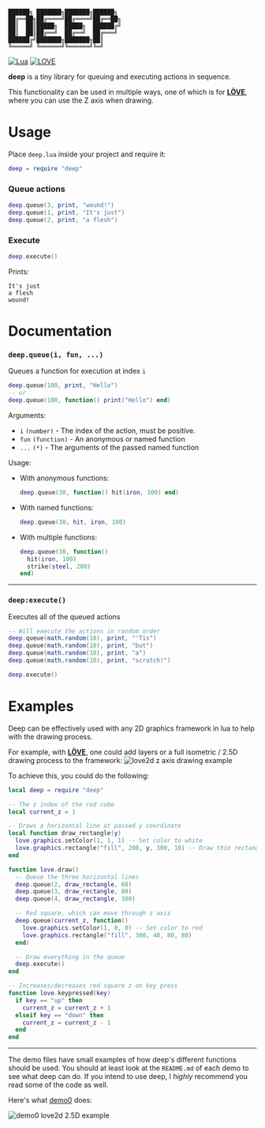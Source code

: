 ```
██████╗ ███████╗███████╗██████╗ 
██╔══██╗██╔════╝██╔════╝██╔══██╗
██║  ██║█████╗  █████╗  ██████╔╝
██║  ██║██╔══╝  ██╔══╝  ██╔═══╝ 
██████╔╝███████╗███████╗██║     
╚═════╝ ╚══════╝╚══════╝╚═╝     
```
[![Lua](https://img.shields.io/badge/Lua-5.0+-000080.svg)](https://lua.org)
[![LOVE](https://img.shields.io/badge/L%C3%96VE-11.0-EA316E.svg)](http://love2d.org/)

**deep** is a tiny library for queuing and executing actions in sequence. 

This functionality can be used in multiple ways, one of which is for [**LÖVE**](https://love2d.org),
where you can use the Z axis when drawing.

# Usage
Place `deep.lua` inside your project and require it:

```lua
deep = require "deep"
```

### Queue actions
```lua
deep.queue(3, print, "wound!")
deep.queue(1, print, "It's just")
deep.queue(2, print, "a flesh")
```

### Execute
```lua
deep.execute()
```
Prints:
```
It's just
a flesh
wound!
```

# Documentation

### `deep.queue(i, fun, ...)`
Queues a function for execution at index `i`

```lua
deep.queue(100, print, "Hello")
-- or
deep.queue(100, function() print("Hello") end)
```

Arguments:
* `i` `(number)` - The index of the action, must be positive.
* `fun` `(function)` - An anonymous or named function
* `...` `(*)` - The arguments of the passed named function

Usage:

* With anonymous functions: 
	```lua
	deep.queue(30, function() hit(iron, 100) end)
	```

* With named functions: 
	```lua
	deep.queue(30, hit, iron, 100)
	```

* With multiple functions:
	```lua
	deep.queue(30, function()
	  hit(iron, 100)
	  strike(steel, 200)
	end)
	```
---

### `deep:execute()`
Executes all of the queued actions

```lua
-- Will execute the actions in random order
deep.queue(math.random(10), print, "'Tis")
deep.queue(math.random(10), print, "but")
deep.queue(math.random(10), print, "a")
deep.queue(math.random(10), print, "scratch!")

deep.execute()
```

# Examples
Deep can be effectively used with any 2D graphics framework in lua to help with the drawing process.

For example, with [**LÖVE**](https://love2d.org), one could add layers or a full isometric / 2.5D 
drawing process to the framework:
![love2d z axis drawing example](https://i.imgur.com/yk2O1ao.gif)

To achieve this, you could do the following: 
```lua
local deep = require "deep"

-- The z index of the red cube
local current_z = 1

-- Draws a horizontal line at passed y coordinate
local function draw_rectangle(y)
  love.graphics.setColor(1, 1, 1) -- Set color to white
  love.graphics.rectangle("fill", 200, y, 300, 10) -- Draw thin rectangle
end

function love.draw()
  -- Queue the three horizontal lines
  deep.queue(2, draw_rectangle, 60)
  deep.queue(3, draw_rectangle, 80)
  deep.queue(4, draw_rectangle, 100)

  -- Red square, which can move through z axis
  deep.queue(current_z, function()
    love.graphics.setColor(1, 0, 0) -- Set color to red
    love.graphics.rectangle("fill", 300, 40, 80, 80)
  end)

  -- Draw everything in the queue
  deep.execute()
end

-- Increases/decreases red square z on key press
function love.keypressed(key)
  if key == "up" then
    current_z = current_z + 1
  elseif key == "down" then
    current_z = current_z - 1
  end
end
```
---

The demo files have small examples of how deep's different functions should be used. You should at 
least look at the `README.md` of each demo to see what deep can do. If you intend to use deep, I 
*highly* recommend you read some of the code as well.

Here's what [demo0](https://github.com/Nikaoto/deep/tree/master/demo0) does:

![demo0 love2d 2.5D example](https://i.imgur.com/j5OJe46.gif)